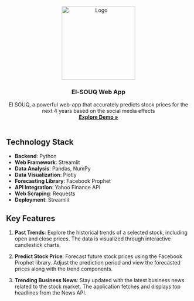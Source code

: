 <a name="readme-top"></a>
<!-- PROJECT LOGO -->
<br />
<div align="center">
  <a href="http://elsouq-stock.abdelhady.me">
    <img src="http://abdelhady.me/assets/img/logo.png" width="200" alt="Logo">
  </a>

  <h3 align="center">El-SOUQ Web App</h3>

  <p align="center">
El SOUQ, a powerful web-app that accurately predicts stock prices for the next 4 years based on the social media effects
    <br />
    <a href="http://elsouq.abdelhady.me/"><strong>Explore Demo »</strong></a>
    <br />
    <br />
  </p>
</div>

## Technology Stack

- **Backend**: Python
- **Web Framework**: Streamlit
- **Data Analysis**: Pandas, NumPy
- **Data Visualization**: Plotly
- **Forecasting Library**: Facebook Prophet
- **API Integration**: Yahoo Finance API
- **Web Scraping**: Requests
- **Deployment**: Streamlit

## Key Features

1. **Past Trends**: Explore the historical trends of a selected stock, including open and close prices. The data is visualized through interactive candlestick charts.

2. **Predict Stock Price**: Forecast future stock prices using the Facebook Prophet library. Adjust the prediction period and view the forecasted prices along with the trend components.

3. **Trending Business News**: Stay updated with the latest business news related to the stock market. The application fetches and displays top headlines from the News API.
